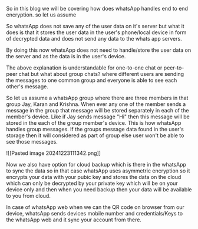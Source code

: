 




So in this blog we will be covering how does whatsApp handles end to end encryption. so let us assume 

So whatsApp does not save any of the user data on it's server but what it does is that it stores the user data in the user's phone/local device in form of decrypted data and does not send any data to the whats app servers.

By doing this now whatsApp does not need to handle/store the user data on the server and as the data is in the user's device.

The above explanation is understandable for one-to-one chat or peer-to-peer chat but what about group chats? where different users are sending the messages to one common group and everyone is able to see each other's message.

So let us assume a whatsApp group where there are three members in that group Jay, Karan and Krishna. When ever any one of the member sends a message in the group that message will be stored separately in each of the member's device. Like if Jay sends message "Hi" then this message will be stored in the each of the group member's device. This is how whatsApp handles group messages. If the groups message data found in the user's storage then it will considered as part of group else user won't be able to see those messages.

![[Pasted image 20241223111342.png]]


Now we also have option for cloud backup which is there in the whatsApp to sync the data so in that case whatsApp uses asymmetric encryption so it encrypts your data with your pubic key and stores the data on the cloud which can only be decrypted by your private key which will be on your device only and then when you need backup then your data will be available to you from cloud.

In case of whatsApp web when we can the QR code on browser from our device, whatsApp sends devices mobile number and credentials/Keys to the whatsApp web and it sync your account from there.